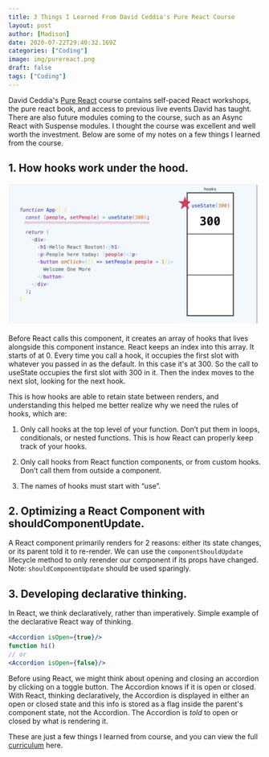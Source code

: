 ```yaml
---
title: 3 Things I Learned From David Ceddia's Pure React Course
layout: post
author: [Madison]
date: 2020-07-22T29:40:32.169Z
categories: ["Coding"]
image: img/purereact.png
draft: false
tags: ["Coding"]
---
```


David Ceddia's [Pure React](https://purereact.com/)  course contains self-paced React workshops, the pure react book, and access to previous live events David has taught. There are also future modules coming to the course, such as an Async React with Suspense modules. I thought the course was excellent and well worth the investment. Below are some of my notes on a few things I learned from the course.

## 1. How hooks work under the hood.

![image info](./img/purereactexample.png)

Before React calls this component, it creates an array of hooks that lives alongside this component instance. React keeps an index into this array. It starts of at 0. Every time you call a hook, it occupies the first slot with whatever you passed in as the default. In this case it's at 300. So the call to useState occupies the first slot with 300 in it. Then the index moves to the next slot, looking for the next hook.

This is how hooks are able to retain state between renders, and understanding this helped me better realize why we need the rules of hooks, which are:

1. Only call hooks at the top level of your function. Don’t put them in loops, conditionals, or nested functions. This is how React can properly keep track of your hooks.

2. Only call hooks from React function components, or from custom hooks. Don’t call them from outside a component.

3. The names of hooks must start with “use”. 

## 2. Optimizing a React Component with shouldComponentUpdate.

A React component primarily renders for 2 reasons: either its state changes, or its parent told it to re-render. We can use the `componentShouldUpdate` lifecycle method to only rerender our component if its props have changed. Note: `shouldComponentUpdate` should be used sparingly. 

## 3. Developing declarative thinking.

In React, we think declaratively, rather than imperatively. Simple example of the declarative React way of thinking. 

```jsx
<Accordion isOpen={true}/> 
function hi()
// or
<Accordion isOpen={false}/>
```

Before using React, we might think about opening and closing an accordion by clicking on a toggle button. The Accordion knows if it is open or closed. With React, thinking declaratively, the Accordion is displayed in either an open or closed state and this info is stored as a flag inside the parent's component state, not the Accordion. The Accordion is *told* to open or closed by what is rendering it.

These are just a few things I learned from course, and you can view the full [curriculum](https://purereact.com/) here.